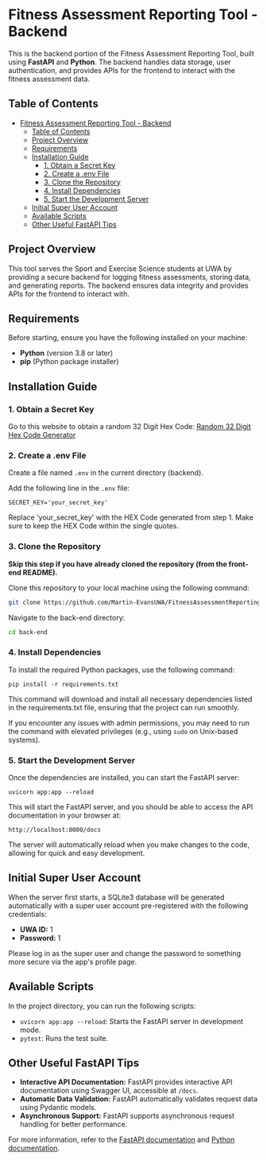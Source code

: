# Fitness Assessment Reporting Tool - Backend

This is the backend portion of the Fitness Assessment Reporting Tool, built using **FastAPI** and **Python**. The backend handles data storage, user authentication, and provides APIs for the frontend to interact with the fitness assessment data.

## Table of Contents

-   [Fitness Assessment Reporting Tool - Backend](#fitness-assessment-reporting-tool---backend)
    -   [Table of Contents](#table-of-contents)
    -   [Project Overview](#project-overview)
    -   [Requirements](#requirements)
    -   [Installation Guide](#installation-guide)
        -   [1. Obtain a Secret Key](#1-obtain-a-secret-key)
        -   [2. Create a .env File](#2-create-a-env-file)
        -   [3. Clone the Repository](#3-clone-the-repository)
        -   [4. Install Dependencies](#4-install-dependencies)
        -   [5. Start the Development Server](#5-start-the-development-server)
    -   [Initial Super User Account](#initial-super-user-account)
    -   [Available Scripts](#available-scripts)
    -   [Other Useful FastAPI Tips](#other-useful-fastapi-tips)

## Project Overview

This tool serves the Sport and Exercise Science students at UWA by providing a secure backend for logging fitness assessments, storing data, and generating reports. The backend ensures data integrity and provides APIs for the frontend to interact with.

## Requirements

Before starting, ensure you have the following installed on your machine:

-   **Python** (version 3.8 or later)
-   **pip** (Python package installer)

## Installation Guide

### 1. Obtain a Secret Key

Go to this website to obtain a random 32 Digit Hex Code:
[Random 32 Digit Hex Code Generator](https://numbergenerator.org/random-32-digit-hex-codes-generator)

### 2. Create a .env File

Create a file named `.env` in the current directory (backend).

Add the following line in the `.env` file:

```
SECRET_KEY='your_secret_key'
```

Replace 'your_secret_key' with the HEX Code generated from step 1. Make sure to keep the HEX Code within the single quotes.

### 3. Clone the Repository

**Skip this step if you have already cloned the repository (from the front-end README).**

Clone this repository to your local machine using the following command:

```bash
git clone https://github.com/Martin-EvansUWA/FitnessAssessmentReportingTool.git
```

Navigate to the back-end directory:

```bash
cd back-end
```

### 4. Install Dependencies

To install the required Python packages, use the following command:

```
pip install -r requirements.txt
```

This command will download and install all necessary dependencies listed in the requirements.txt file, ensuring that the project can run smoothly.

If you encounter any issues with admin permissions, you may need to run the command with elevated privileges (e.g., using `sudo` on Unix-based systems).

### 5. Start the Development Server

Once the dependencies are installed, you can start the FastAPI server:

```
uvicorn app:app --reload
```

This will start the FastAPI server, and you should be able to access the API documentation in your browser at:

```
http://localhost:8000/docs
```

The server will automatically reload when you make changes to the code, allowing for quick and easy development.

## Initial Super User Account

When the server first starts, a SQLite3 database will be generated automatically with a super user account pre-registered with the following credentials:

-   **UWA ID:** 1
-   **Password:** 1

Please log in as the super user and change the password to something more secure via the app's profile page.

## Available Scripts

In the project directory, you can run the following scripts:

-   `uvicorn app:app --reload`: Starts the FastAPI server in development mode.
-   `pytest`: Runs the test suite.

## Other Useful FastAPI Tips

-   **Interactive API Documentation:** FastAPI provides interactive API documentation using Swagger UI, accessible at `/docs`.
-   **Automatic Data Validation:** FastAPI automatically validates request data using Pydantic models.
-   **Asynchronous Support:** FastAPI supports asynchronous request handling for better performance.

For more information, refer to the [FastAPI documentation](https://fastapi.tiangolo.com/) and [Python documentation](https://docs.python.org/3/).
